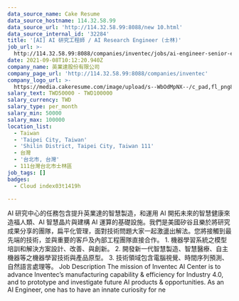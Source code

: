 ```yaml
---
data_source_name: Cake Resume
data_source_hostname: 114.32.58.99
data_source_url: 'http://114.32.58.99:8088/new 10.html'
data_source_internal_id: '32284'
title: '[AI] AI 研究工程師 / AI Research Engineer (士林)'
job_url: >-
  http://114.32.58.99:8088/companies/inventec/jobs/ai-engineer-senior-engineer-shilin
date: 2021-09-08T10:12:20.940Z
company_name: 英業達股份有限公司
company_page_url: 'http://114.32.58.99:8088/companies/inventec'
company_logo_url: >-
  https://media.cakeresume.com/image/upload/s--WbOdMpNX--/c_pad,fl_png8,h_200,w_200/v1557301118/pfs00eko35owo9mkfec8.png
salary_text: TWD50000 - TWD100000
salary_currency: TWD
salary_type: per_month
salary_min: 50000
salary_max: 100000
location_list:
  - Taiwan
  - 'Taipei City, Taiwan'
  - 'Shilin District, Taipei City, Taiwan 111'
  - 台灣
  - '台北市, 台灣'
  - 111台灣台北市士林區
job_tags: []
badges:
  - Cloud index03t1419h

---
```


AI 研究中心的任務包含提升英業達的智慧製造，和運用 AI 開拓未來的智慧健康來造福人類、AI 智慧晶片與建構 AI 運算的基礎設施。我們是美國矽谷且樂於將研究成果分享的團隊，扁平化管理，面對技術問題大家一起激盪出解法。您將接觸到最先端的技術，並與重要的客戶及內部工程團隊直接合作。 1. 機器學習系統之模型培訓和解決方案設計、改善、與創新。 2. 開發新一代智慧製造、智慧醫療、自主機器等之機器學習技術與產品原型。 3. 技術領域包含電腦視覺、時間序列預測、自然語言處理等。 Job Description The mission of Inventec AI Center is to advance Inventec’s manufacturing capability & efficiency for Industry 4.0, and to prototype and investigate future AI products & opportunities. As an AI Engineer, one has to have an innate curiosity for ne